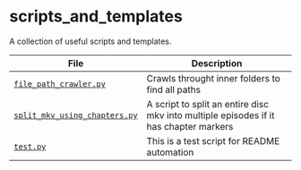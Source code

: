 # scripts_and_templates
A collection of useful scripts and templates.


<!-- TABLE_START -->
| File | Description |
|------|-------------|
| [`file_path_crawler.py`](scripts/file_path_crawler.py) | Crawls throught inner folders to find all paths |
| [`split_mkv_using_chapters.py`](scripts/split_mkv_using_chapters.py) | A script to split an entire disc mkv into multiple episodes if it has chapter markers |
| [`test.py`](scripts/test.py) | This is a test script for README automation |
<!-- TABLE_END -->
